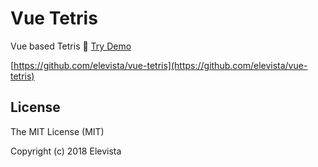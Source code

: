# Vue Tetris
Vue based Tetris 🏰 [Try Demo](https://elevista.github.io/vue-tetris/www)

[https://github.com/elevista/vue-tetris](https://github.com/elevista/vue-tetris)

## License
The MIT License (MIT)

Copyright (c) 2018 Elevista
